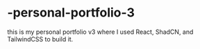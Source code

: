 # -personal-portfolio-3

this is my personal portfolio v3 where I used React, ShadCN, and TailwindCSS to build it.
